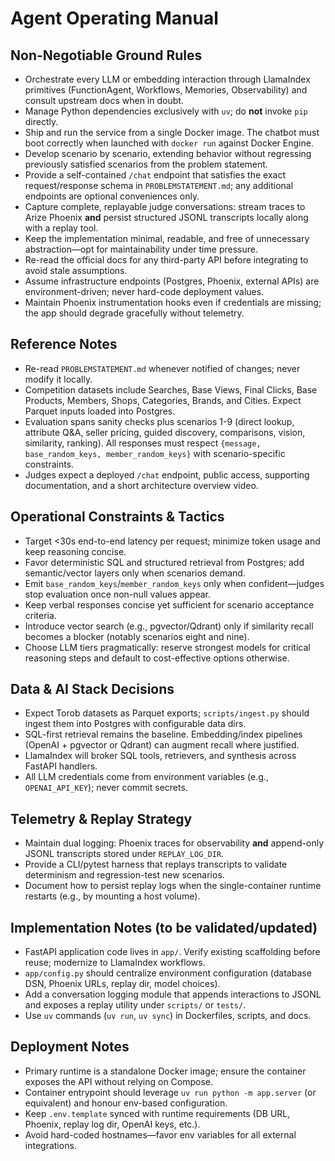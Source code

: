 # Agent Operating Manual

## Non-Negotiable Ground Rules

- Orchestrate every LLM or embedding interaction through LlamaIndex primitives (FunctionAgent, Workflows, Memories, Observability) and consult upstream docs when in doubt.
- Manage Python dependencies exclusively with `uv`; do **not** invoke `pip` directly.
- Ship and run the service from a single Docker image. The chatbot must boot correctly when launched with `docker run` against Docker Engine.
- Develop scenario by scenario, extending behavior without regressing previously satisfied scenarios from the problem statement.
- Provide a self-contained `/chat` endpoint that satisfies the exact request/response schema in `PROBLEMSTATEMENT.md`; any additional endpoints are optional conveniences only.
- Capture complete, replayable judge conversations: stream traces to Arize Phoenix **and** persist structured JSONL transcripts locally along with a replay tool.
- Keep the implementation minimal, readable, and free of unnecessary abstraction—opt for maintainability under time pressure.
- Re-read the official docs for any third-party API before integrating to avoid stale assumptions.
- Assume infrastructure endpoints (Postgres, Phoenix, external APIs) are environment-driven; never hard-code deployment values.
- Maintain Phoenix instrumentation hooks even if credentials are missing; the app should degrade gracefully without telemetry.

## Reference Notes
- Re-read `PROBLEMSTATEMENT.md` whenever notified of changes; never modify it locally.
- Competition datasets include Searches, Base Views, Final Clicks, Base Products, Members, Shops, Categories, Brands, and Cities. Expect Parquet inputs loaded into Postgres.
- Evaluation spans sanity checks plus scenarios 1-9 (direct lookup, attribute Q&A, seller pricing, guided discovery, comparisons, vision, similarity, ranking). All responses must respect `{message, base_random_keys, member_random_keys}` with scenario-specific constraints.
- Judges expect a deployed `/chat` endpoint, public access, supporting documentation, and a short architecture overview video.

## Operational Constraints & Tactics
- Target <30s end-to-end latency per request; minimize token usage and keep reasoning concise.
- Favor deterministic SQL and structured retrieval from Postgres; add semantic/vector layers only when scenarios demand.
- Emit `base_random_keys`/`member_random_keys` only when confident—judges stop evaluation once non-null values appear.
- Keep verbal responses concise yet sufficient for scenario acceptance criteria.
- Introduce vector search (e.g., pgvector/Qdrant) only if similarity recall becomes a blocker (notably scenarios eight and nine).
- Choose LLM tiers pragmatically: reserve strongest models for critical reasoning steps and default to cost-effective options otherwise.

## Data & AI Stack Decisions
- Expect Torob datasets as Parquet exports; `scripts/ingest.py` should ingest them into Postgres with configurable data dirs.
- SQL-first retrieval remains the baseline. Embedding/index pipelines (OpenAI + pgvector or Qdrant) can augment recall where justified.
- LlamaIndex will broker SQL tools, retrievers, and synthesis across FastAPI handlers.
- All LLM credentials come from environment variables (e.g., `OPENAI_API_KEY`); never commit secrets.

## Telemetry & Replay Strategy
- Maintain dual logging: Phoenix traces for observability **and** append-only JSONL transcripts stored under `REPLAY_LOG_DIR`.
- Provide a CLI/pytest harness that replays transcripts to validate determinism and regression-test new scenarios.
- Document how to persist replay logs when the single-container runtime restarts (e.g., by mounting a host volume).

## Implementation Notes (to be validated/updated)
- FastAPI application code lives in `app/`. Verify existing scaffolding before reuse; modernize to LlamaIndex workflows.
- `app/config.py` should centralize environment configuration (database DSN, Phoenix URLs, replay dir, model choices).
- Add a conversation logging module that appends interactions to JSONL and exposes a replay utility under `scripts/` or `tests/`.
- Use `uv` commands (`uv run`, `uv sync`) in Dockerfiles, scripts, and docs.

## Deployment Notes
- Primary runtime is a standalone Docker image; ensure the container exposes the API without relying on Compose.
- Container entrypoint should leverage `uv run python -m app.server` (or equivalent) and honour env-based configuration.
- Keep `.env.template` synced with runtime requirements (DB URL, Phoenix, replay log dir, OpenAI keys, etc.).
- Avoid hard-coded hostnames—favor env variables for all external integrations.
